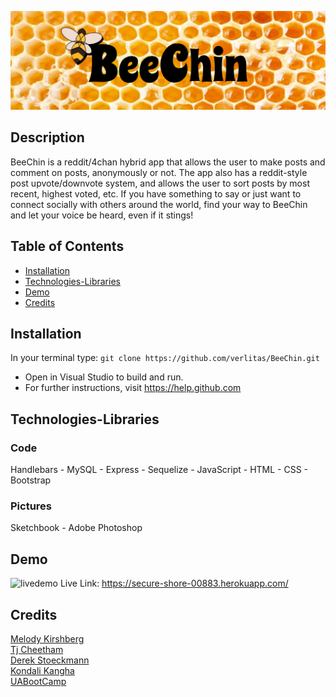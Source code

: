 ![BeeChin](public/img/Header.png)

## Description
BeeChin is a reddit/4chan hybrid app that allows the user to make posts and comment on posts, anonymously or not. The app also has a reddit-style post upvote/downvote system, and allows the user to sort posts by most recent, highest voted, etc.
If you have something to say or just want to connect socially with others around the world, find your way to BeeChin and let your voice be heard, even if it stings!

## Table of Contents
* [Installation](#installation)
* [Technologies-Libraries](#technologies-libraries)
* [Demo](#demo)
* [Credits](#credits)

## Installation
In your terminal type: 
```git clone https://github.com/verlitas/BeeChin.git```
* Open in Visual Studio to build and run.
* For further instructions, visit https://help.github.com

## Technologies-Libraries
### Code
Handlebars - MySQL - Express - Sequelize - JavaScript - HTML - CSS - Bootstrap
### Pictures
Sketchbook - Adobe Photoshop

## Demo
![livedemo](public/img/buzzin.gif)
Live Link: https://secure-shore-00883.herokuapp.com/

## Credits
[Melody Kirshberg](https://github.com/verlitas)  
[Tj Cheetham](https://github.com/Tjcheetham)  
[Derek Stoeckmann](https://github.com/derekstoeckmann)  
[Kondali Kangha](https://github.com/kdavid00)  
[UABootCamp](https://bootcamp.ce.arizona.edu/coding/)  
